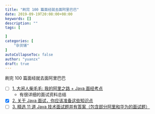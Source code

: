 ```yaml
---
title: "刷完 100 篇面经就去面阿里巴巴"
date: 2019-09-19T20:08:00+08:00
keywords: []
description: ""
tags: [

]
categories: [
    "杂货铺"
]
autoCollapseToc: false
author: "yuanzx"
draft: true
---
```


刷完 100 篇面经就去面阿里巴巴

- [ ] [1. 大闲人柴毛毛: 我的阿里之路 + Java 面经考点](https://juejin.im/post/5aa4a2e35188255589496eb8)
    - 有很详细的面试资料总结
- [x] [2. 关于 Java 面试，你应该准备这些知识点](https://juejin.im/entry/58f2e3bf0ce463006baf31a1)
- [ ] [3. 精选 11 道 Java 技术面试题并有答案（包含部分阿里和华为的面试题）](https://juejin.im/post/59e75785f265da431875d826)